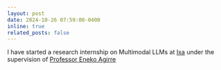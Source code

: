 ```yaml
---
layout: post
date: 2024-10-26 07:59:00-0400
inline: true
related_posts: false
---
```

I have started a research internship on Multimodal LLMs at [Ixa](https://ixa.eus) under the supervision of [Professor Eneko Agirre](https://eagirre.github.io/)